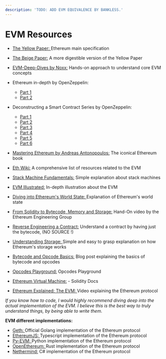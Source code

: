 ```yaml
---
description: 'TODO: ADD EVM EQUIVALENCE BY BANKLESS.'
---
```


# EVM Resources

* [The Yellow Paper: ](https://ethereum.github.io/yellowpaper/paper.pdf)Ethereum main specification
* [The Beige Paper:](https://github.com/chronaeon/beigepaper/blob/master/beigepaper.pdf) A more digestible version of the Yellow Paper&#x20;
* [EVM-Deep-Dives by Noxx:](https://noxx.substack.com) Hands-on approach to understand core EVM concepts
* Ethereum in-depth by OpenZeppelin:&#x20;
  * [Part 1](https://blog.openzeppelin.com/ethereum-in-depth-part-1-968981e6f833/)
  * [Part 2](https://blog.openzeppelin.com/ethereum-in-depth-part-2-6339cf6bddb9/)
*   Deconstructing a Smart Contract Series by OpenZeppelin:&#x20;

    * [Part 1](https://blog.openzeppelin.com/deconstructing-a-solidity-contract-part-i-introduction-832efd2d7737/)
    * [Part 2](https://blog.openzeppelin.com/deconstructing-a-solidity-contract-part-ii-creation-vs-runtime-6b9d60ecb44c/)
    * [Part 3](https://blog.openzeppelin.com/deconstructing-a-solidity-contract-part-iii-the-function-selector-6a9b6886ea49/)
    * [Part 4](https://blog.openzeppelin.com/deconstructing-a-solidity-contract-part-iv-function-wrappers-d8e46672b0ed/)
    * [Part 5](https://blog.openzeppelin.com/deconstructing-a-solidity-contract-part-v-function-bodies-2d19d4bef8be/)
    * [Part 6](https://blog.openzeppelin.com/deconstructing-a-solidity-contract-part-vi-the-swarm-hash-70f069e22aef/)


* [Mastering Ethereum by Andreas Antonopoulos:](https://github.com/ethereumbook/ethereumbook) The iconical Ethereum book
* [Eth Wiki:](https://eth.wiki/en/concepts/evm/ethereum-virtual-machine-\(evm\)-awesome-list) A comprehensive list of resources related to the EVM
* [Stack Machine Fundamentals:](https://igor.io/2013/08/28/stack-machines-fundamentals.html) Simple explanation about stack machines
* [EVM Illustrated:](https://takenobu-hs.github.io/downloads/ethereum\_evm\_illustrated.pdf) In-depth illustration about the EVM
* [Diving into Ethereum's World State: ](https://medium.com/cybermiles/diving-into-ethereums-world-state-c893102030ed) Explanation of Ethereum's world state
* [From Solidity to Bytecode, Memory and Storage:](https://www.youtube.com/watch?v=RxL\_1AfV7N4) Hand-On video by the Ethereum Engineering Group
* [Reverse Engineering a Contract:](https://ethereum.org/en/developers/tutorials/reverse-engineering-a-contract/) Understand a contract by having just the bytecode, (NO SOURCE !)
* [Understanding Storage: ](https://programtheblockchain.com/posts/2018/03/09/understanding-ethereum-smart-contract-storage/)Simple and easy to grasp explanation on how Ethereum's storage works
* [Bytecode and Opcode Basics:](https://medium.com/@blockchain101/solidity-bytecode-and-opcode-basics-672e9b1a88c2) Blog post explaining the basics of bytecode and opcodes
* [Opcodes Playground:](https://www.evm.codes/playground) Opcodes Playground
* [Ethereum Virtual Machine:](https://docs.soliditylang.org/en/v0.8.13/introduction-to-smart-contracts.html#the-ethereum-virtual-machine) - Solidity Docs
* [Ethereum Explained: The EVM: ](https://www.youtube.com/watch?v=kCswGz9naZg)Video explaining the Ethereum protocol

_If you know how to code, I would highly recommend diving deep into the actual implementation of the EVM. I believe this is the best way to truly understand things, by being able to write them._&#x20;

**EVM different implementations:**&#x20;

* [Geth: ](https://github.com/ethereum/go-ethereum)Official Golang implementation of the Ethereum protocol&#x20;
* [EthereumJS: ](https://github.com/ethereumjs/ethereumjs-monorepo)Typescript implementation of the Ethereum protocol&#x20;
* [Py-EVM: ](https://github.com/ethereum/py-evm)Python implementation of the Ethereum protocol&#x20;
* [OpenEthereum: ](https://github.com/openethereum/openethereum)Rust implementation of the Ethereum protocol
* [Nethermind:](https://github.com/NethermindEth/nethermind)  C# implementation of the Ethereum protocol

